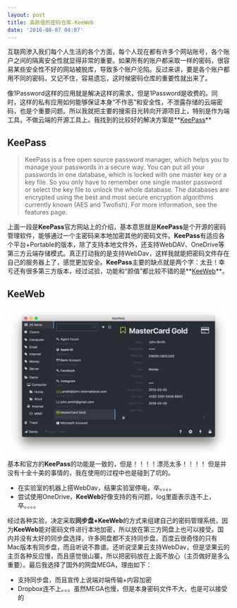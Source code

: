 ```yaml
---
layout: post
title: 高颜值的密码仓库-KeeWeb
date: '2016-08-07 04:07'
---
```


互联网渗入我们每个人生活的各个方面，每个人现在都有许多个网站账号，各个账户之间的隔离安全性就显得非常的重要。如果所有的账户都采取一样的密码，很容易某些安全性不好的网站被脱库，导致多个账户沦陷。反过来讲，要是各个账户都用不同的密码，又记不住，容易遗忘，这时候密码仓库的重要性就出来了。

像1Password这样的应用就是解决这样的需求，但是1Password是收费的。同时，这样的私有应用如何能够保证本身“不作恶”和安全性，不泄露存储的云端密码，也是个重要问题。所以我就把主要的搜索目光转向开源项目上，特别是作为端工具，不做云端的开源工具上。我找到的比较好的解决方案是**[KeePass](http://keepass.info/)**

## KeePass
>KeePass is a free open source password manager, which helps you to manage your passwords in a secure way. You can put all your passwords in one database, which is locked with one master key or a key file. So you only have to remember one single master password or select the key file to unlock the whole database. The databases are encrypted using the best and most secure encryption algorithms currently known (AES and Twofish). For more information, see the features page.

上面一段是**KeePass**官方网站上的介绍，基本意思就是**KeePass**是个开源的密码管理软件，能够通过一个主密码来本地加密其他的密码文件。**KeePass**有适应各个平台+Portable的版本，除了支持本地文件外，还支持WebDAV、OneDrive等第三方云端存储模式。真正打动我的是支持WebDav，这样我就能把密码文件存在自己的服务器上了，感觉更加安全。**KeePass**主要的缺点就是两个字：太丑！幸亏还有很多第三方版本，经过试验，功能和“颜值”都比较不错的是**[KeeWeb](https://keeweb.info/)**。

## KeeWeb
![KeeWebPic](/assets/img/scr1.png)
基本和官方的**KeePass**的功能是一致的，但是！！！！漂亮太多！！！！
但是并没有十全十美的事情的，我在使用的过程中也是碰到了坑的。

- 在实验室的机器上搭WebDav，结果实验室停电，卒。。。。
- 尝试使用OneDrive，**KeeWeb**好像支持的有问题，log里面表示连不上，卒。。。。

经过各种实验，决定采取**同步盘+KeeWeb**的方式来组建自己的密码管理系统，因为**KeeWeb**能对密码文件进行本地加密，所以放在第三方网盘上也可以接受。国内并没有太好的同步盘选择，许多网盘都不支持同步盘，百度云很奇怪的只有Mac版本有同步盘，而且听说不靠谱。还听说坚果云支持WebDav，但是坚果云的主页各种反应慢，而且感觉很山寨，所以把密码放在上面不放心（主页做好是多么重要）。最后我选择了国外的网盘MEGA，理由如下：

- 支持同步盘，而且宣传上说端对端传输+内容加密
- Dropbox连不上。。。虽然MEGA也慢，但是本身密码文件不大，也是可以接受的
